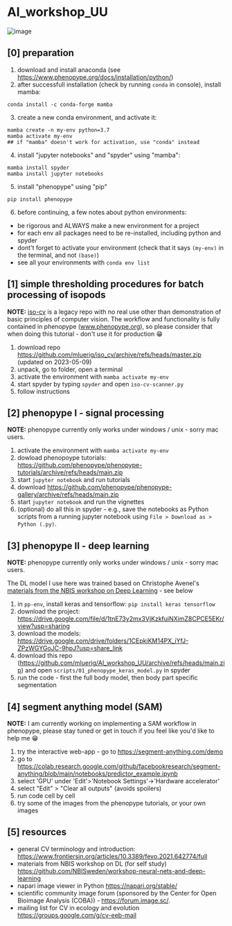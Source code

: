 # AI_workshop_UU

![image](https://user-images.githubusercontent.com/15648068/236338994-2469c942-436a-4b54-aa04-8987c15918d8.png)

## [0] preparation

1. download and install anaconda (see https://www.phenopype.org/docs/installation/python/)
2. after successfull installation (check by running `conda` in console), install mamba:
```
conda install -c conda-forge mamba
```
3. create a new conda environment, and activate it:
```
mamba create -n my-env python=3.7
mamba activate my-env
## if "mamba" doesn't work for activation, use "conda" instead
```
4. install "jupyter notebooks" and "spyder" using "mamba":
```
mamba install spyder 
mamba install jupyter notebooks
```
5. install "phenopype" using "pip"
```
pip install phenopype
```
6. before continuing, a few notes about python environments:
 
 - be rigorous and ALWAYS make a new environment for a project
 - for each env all packages need to be re-installed, including python and spyder
 - dont't forget to activate your environment (check that it says `(my-env)` in the terminal, and not `(base)`)
 - see all your environments with `conda env list`

## [1] simple thresholding procedures for batch processing of isopods

**NOTE:** [iso-cv](https://github.com/mluerig/iso_cv) is a legacy repo with no real use other than demonstration of basic principles of computer vision. The workflow and functionality is fully contained in phenopype (www.phenopype.org), so please consider that when doing this tutorial - don't use it for production :grin: 

1. download repo https://github.com/mluerig/iso_cv/archive/refs/heads/master.zip (updated on 2023-05-09)
2. unpack, go to folder, open a terminal
3. activate the environment with `mamba activate my-env`
4. start spyder by typing `spyder` and open `iso-cv-scanner.py`
5. follow instructions

## [2] phenopype I - signal processing

**NOTE:** phenopype currently only works under windows / unix - sorry mac users. 

1. activate the environment with `mamba activate my-env`
2. dowload phenopoype tutorials: https://github.com/phenopype/phenopype-tutorials/archive/refs/heads/main.zip
3. start `jupyter notebook` and run tutorials 
4. download https://github.com/phenopype/phenopype-gallery/archive/refs/heads/main.zip
5. start `jupyter notebook` and run the vignettes 
6. (optional) do all this in spyder - e.g., save the notebooks as Python scripts from a running jupyter notebook using `File > Download as > Python (.py)`.

## [3] phenopype II - deep learning

**NOTE:** phenopype currently only works under windows / unix - sorry mac users. 

The DL model I use here was trained based on Christophe Avenel's [materials from the NBIS workshop on Deep Learning](https://github.com/NBISweden/workshop-neural-nets-and-deep-learning/blob/master/session_convolutionalNeuralNetworks/Labs/CNN_Keras_lab_2.ipynb) - see below 

1. in `pp-env`, install keras and tensorflow: `pip install keras tensorflow`  
2. download the project: https://drive.google.com/file/d/1tnE73y2mx3VjKzkfuiNXimZ8CPCE5EKr/view?usp=sharing
3. download the models: https://drive.google.com/drive/folders/1CEpkiKM14PX_iYfJ-ZPzWGYGoJC-9hpJ?usp=share_link
4. download this repo (https://github.com/mluerig/AI_workshop_UU/archive/refs/heads/main.zip) and open `scripts/01_phenopype_keras_model.py` in spyder
5. run the code - first the full body model, then body part specific segmentation 

## [4] segment anything model (SAM)

**NOTE:** I am currently working on implementing a SAM workflow in phenopype, please stay tuned or get in touch if you feel like you'd like to help me :grin:

1. try the interactive web-app - go to https://segment-anything.com/demo 
2. go to https://colab.research.google.com/github/facebookresearch/segment-anything/blob/main/notebooks/predictor_example.ipynb
3. select 'GPU' under 'Edit'>'Notebook Settings'->'Hardware accelerator'
4. select "Edit" > "Clear all outputs" (avoids spoilers)
5. run code cell by cell
6. try some of the images from the phenopype tutorials, or your own images

## [5] resources

- general CV terminology and introduction: https://www.frontiersin.org/articles/10.3389/fevo.2021.642774/full
- materials from NBIS workshop on DL (for self study) https://github.com/NBISweden/workshop-neural-nets-and-deep-learning
- napari image viewer in Python https://napari.org/stable/
- scientific community image forum (sponsored by the Center for Open Bioimage Analysis (COBA)) - https://forum.image.sc/. 
- mailing list for CV in ecology and evolution https://groups.google.com/g/cv-eeb-mail
